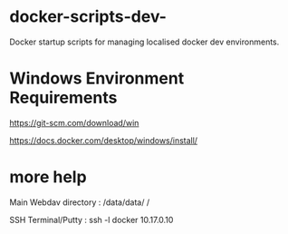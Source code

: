 # docker-scripts-dev-
Docker startup scripts for managing localised docker dev environments.



# Windows Environment Requirements
https://git-scm.com/download/win

https://docs.docker.com/desktop/windows/install/

# more help
Main Webdav directory : /data/data/ <projects> /
  
SSH Terminal/Putty :  ssh -l docker 10.17.0.10
